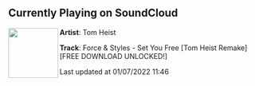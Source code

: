 ## Currently Playing on SoundCloud

[<img align="left" width="100" src="https://i1.sndcdn.com/artworks-c75c6Vz1hlt7sno0-ziJipA-t500x500.jpg">](https://soundcloud.com/tomheist/force-styles-set-you-free-tom-heist-remake)

**Artist**: Tom Heist 

**Track**: Force & Styles - Set You Free [Tom Heist Remake] [FREE DOWNLOAD UNLOCKED!]

Last updated at 01/07/2022 11:46
